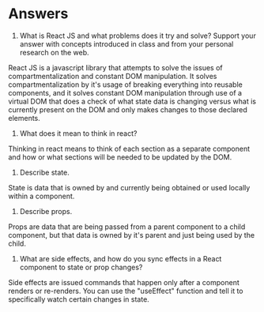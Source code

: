 # Answers

1. What is React JS and what problems does it try and solve? Support your answer with concepts introduced in class and from your personal research on the web.

React JS is a javascript library that attempts to solve the issues of compartmentalization and constant DOM manipulation. It solves compartmentalization by it's usage of breaking everything into reusable components, and it solves constant DOM manipulation through use of a virtual DOM that does a check of what state data is changing versus what is currently present on the DOM and only makes changes to those declared elements.

1. What does it mean to think in react?

Thinking in react means to think of each section as a separate component and how or what sections will be needed to be updated by the DOM.

1. Describe state.

State is data that is owned by and currently being obtained or used locally within a component.

1. Describe props.

Props are data that are being passed from a parent component to a child component, but that data is owned by it's parent and just being used by the child.

1. What are side effects, and how do you sync effects in a React component to state or prop changes?

Side effects are issued commands that happen only after a component renders or re-renders. You can use the "useEffect" function and tell it to specifically watch certain changes in state.
